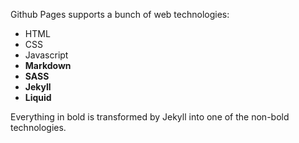 ---
---

Github Pages supports a bunch of web technologies:

- HTML
- CSS
- Javascript
- **Markdown**
- **SASS**
- **Jekyll**
- **Liquid**

Everything in bold is transformed by Jekyll into one of the non-bold technologies.

